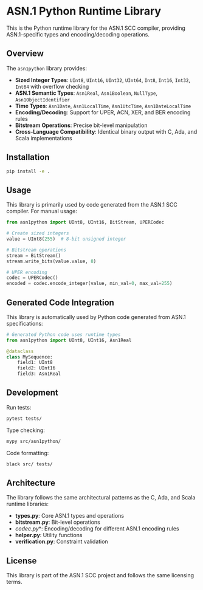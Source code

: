 # ASN.1 Python Runtime Library

This is the Python runtime library for the ASN.1 SCC compiler, providing ASN.1-specific types and encoding/decoding operations.

## Overview

The `asn1python` library provides:

- **Sized Integer Types**: `UInt8`, `UInt16`, `UInt32`, `UInt64`, `Int8`, `Int16`, `Int32`, `Int64` with overflow checking
- **ASN.1 Semantic Types**: `Asn1Real`, `Asn1Boolean`, `NullType`, `Asn1ObjectIdentifier`
- **Time Types**: `Asn1Date`, `Asn1LocalTime`, `Asn1UtcTime`, `Asn1DateLocalTime`
- **Encoding/Decoding**: Support for UPER, ACN, XER, and BER encoding rules
- **Bitstream Operations**: Precise bit-level manipulation
- **Cross-Language Compatibility**: Identical binary output with C, Ada, and Scala implementations

## Installation

```bash
pip install -e .
```

## Usage

This library is primarily used by code generated from the ASN.1 SCC compiler. For manual usage:

```python
from asn1python import UInt8, UInt16, BitStream, UPERCodec

# Create sized integers
value = UInt8(255)  # 8-bit unsigned integer

# Bitstream operations
stream = BitStream()
stream.write_bits(value.value, 8)

# UPER encoding
codec = UPERCodec()
encoded = codec.encode_integer(value, min_val=0, max_val=255)
```

## Generated Code Integration

This library is automatically used by Python code generated from ASN.1 specifications:

```python
# Generated Python code uses runtime types
from asn1python import UInt8, UInt16, Asn1Real

@dataclass
class MySequence:
    field1: UInt8
    field2: UInt16
    field3: Asn1Real
```

## Development

Run tests:
```bash
pytest tests/
```

Type checking:
```bash
mypy src/asn1python/
```

Code formatting:
```bash
black src/ tests/
```

## Architecture

The library follows the same architectural patterns as the C, Ada, and Scala runtime libraries:

- **types.py**: Core ASN.1 types and operations
- **bitstream.py**: Bit-level operations
- **codec*.py**: Encoding/decoding for different ASN.1 encoding rules
- **helper.py**: Utility functions
- **verification.py**: Constraint validation

## License

This library is part of the ASN.1 SCC project and follows the same licensing terms.